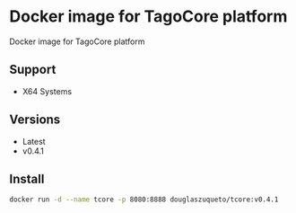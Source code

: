 # Docker image for TagoCore platform

Docker image for TagoCore platform

## Support

* X64 Systems

## Versions

* Latest
* v0.4.1

## Install

```bash
docker run -d --name tcore -p 8080:8888 douglaszuqueto/tcore:v0.4.1
```
